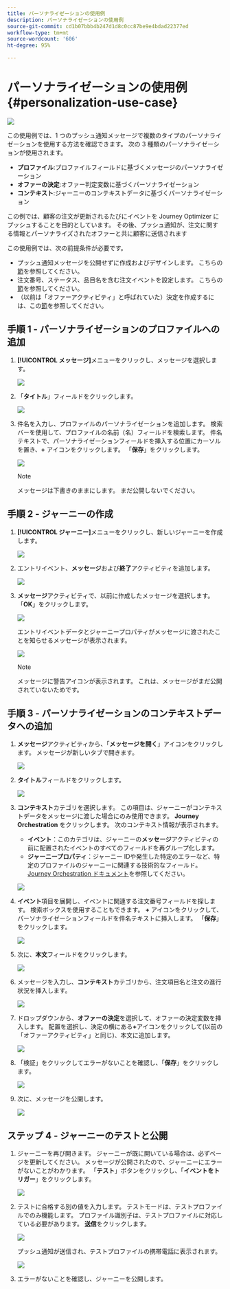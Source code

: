 ```yaml
---
title: パーソナライゼーションの使用例
description: パーソナライゼーションの使用例
source-git-commit: cd1b07bbb4b247d1d8c0cc87be9e4bdad22377ed
workflow-type: tm+mt
source-wordcount: '606'
ht-degree: 95%

---
```



# パーソナライゼーションの使用例 {#personalization-use-case}

![](../assets/do-not-localize/badge.png)

この使用例では、1 つのプッシュ通知メッセージで複数のタイプのパーソナライゼーションを使用する方法を確認できます。 次の 3 種類のパーソナライゼーションが使用されます。

* **プロファイル**:プロファイルフィールドに基づくメッセージのパーソナライゼーション
* **オファーの決定**:オファー判定変数に基づくパーソナライゼーション
* **コンテキスト**:ジャーニーのコンテキストデータに基づくパーソナライゼーション

この例では、顧客の注文が更新されるたびにイベントを Journey Optimizer にプッシュすることを目的としています。 その後、プッシュ通知が、注文に関する情報とパーソナライズされたオファーと共に顧客に送信されます

この使用例では、次の前提条件が必要です。

* プッシュ通知メッセージを公開せずに作成およびデザインします。 こちらの[節](../create-message.md)を参照してください。
* 注文番号、ステータス、品目名を含む注文イベントを設定します。 こちらの[節](../event/about-events.md)を参照してください。
* （以前は「オファーアクティビティ」と呼ばれていた）決定を作成するには、この[節](../offers/offer-activities/create-offer-activities.md)を参照してください。

## 手順 1 - パーソナライゼーションのプロファイルへの追加

1. **[!UICONTROL メッセージ]**&#x200B;メニューをクリックし、メッセージを選択します。

   ![](assets/perso-uc.png)

1. 「**タイトル**」フィールドをクリックします。

   ![](assets/perso-uc2.png)

1. 件名を入力し、プロファイルのパーソナライゼーションを追加します。 検索バーを使用して、プロファイルの名前（名）フィールドを検索します。 件名テキストで、パーソナライゼーションフィールドを挿入する位置にカーソルを置き、**+** アイコンをクリックします。 「**保存**」をクリックします。

   ![](assets/perso-uc3.png)

   >[!NOTE]
   >
   >メッセージは下書きのままにします。 まだ公開しないでください。

## 手順 2 - ジャーニーの作成

1. **[!UICONTROL ジャーニー]**&#x200B;メニューをクリックし、新しいジャーニーを作成します。

   ![](assets/perso-uc4.png)

1. エントリイベント、**メッセージ**&#x200B;および&#x200B;**終了**&#x200B;アクティビティを追加します。

   ![](assets/perso-uc5.png)

1. **メッセージ**&#x200B;アクティビティで、以前に作成したメッセージを選択します。 「**OK**」をクリックします。

   ![](assets/perso-uc6.png)

   エントリイベントデータとジャーニープロパティがメッセージに渡されたことを知らせるメッセージが表示されます。

   ![](assets/perso-uc7.png)

   >[!NOTE]
   >
   >メッセージに警告アイコンが表示されます。 これは、メッセージがまだ公開されていないためです。

## 手順 3 - パーソナライゼーションのコンテキストデータへの追加

1. **メッセージ**&#x200B;アクティビティから、「**メッセージを開く**」アイコンをクリックします。 メッセージが新しいタブで開きます。

   ![](assets/perso-uc8.png)

1. **タイトル**&#x200B;フィールドをクリックします。

   ![](assets/perso-uc9.png)

1. **コンテキスト**&#x200B;カテゴリを選択します。 この項目は、ジャーニーがコンテキストデータをメッセージに渡した場合にのみ使用できます。 **Journey Orchestration** をクリックします。 次のコンテキスト情報が表示されます。

   * **イベント**：このカテゴリは、ジャーニーの&#x200B;**メッセージ**&#x200B;アクティビティの前に配置されたイベントのすべてのフィールドを再グループ化します。
   * **ジャーニープロパティ**：ジャーニー IDや発生した特定のエラーなど、特定のプロファイルのジャーニーに関連する技術的なフィールド。[Journey Orchestration ドキュメント](https://experienceleague.adobe.com/docs/journeys/using/building-advanced-conditions-journeys/syntax/journey-properties.html?lang=ja#building-advanced-conditions-journeys?lang=ja)を参照してください。

   ![](assets/perso-uc10.png)

1. **イベント**&#x200B;項目を展開し、イベントに関連する注文番号フィールドを探します。 検索ボックスを使用することもできます。 **+** アイコンをクリックして、パーソナライゼーションフィールドを件名テキストに挿入します。 「**保存**」をクリックします。

   ![](assets/perso-uc11.png)

1. 次に、**本文**&#x200B;フィールドをクリックします。

   ![](assets/perso-uc12.png)

1. メッセージを入力し、**コンテキスト**&#x200B;カテゴリから、注文項目名と注文の進行状況を挿入します。

   ![](assets/perso-uc13.png)

1. ドロップダウンから、**オファーの決定**&#x200B;を選択して、オファーの決定変数を挿入します。 配置を選択し、決定の横にある&#x200B;**+**&#x200B;アイコンをクリックして(以前の「オファーアクティビティ」と同じ)、本文に追加します。

   ![](assets/perso-uc14.png)

1. 「検証」をクリックしてエラーがないことを確認し、「**保存**」をクリックします。

   ![](assets/perso-uc15.png)

1. 次に、メッセージを公開します。

   ![](assets/perso-uc16.png)

## ステップ 4 - ジャーニーのテストと公開

1. ジャーニーを再び開きます。 ジャーニーが既に開いている場合は、必ずページを更新してください。 メッセージが公開されたので、ジャーニーにエラーがないことがわかります。 「**テスト**」ボタンをクリックし、「**イベントをトリガー**」をクリックします。

   ![](assets/perso-uc17.png)

1. テストに合格する別の値を入力します。 テストモードは、テストプロファイルでのみ機能します。 プロファイル識別子は、テストプロファイルに対応している必要があります。 **送信**&#x200B;をクリックします。

   ![](assets/perso-uc18.png)

   プッシュ通知が送信され、テストプロファイルの携帯電話に表示されます。

   ![](assets/perso-uc19.png)

1. エラーがないことを確認し、ジャーニーを公開します。

